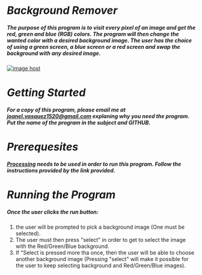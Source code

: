 # _Background Remover_
##### The purpose of this program is to visit every pixel of an image and get the red, green and blue (RGB) colors. The program will then change the wanted color with a desired background image. The user has the choice of using a green screen, a blue screen or a red screen and swap the background with any desired image.
<a href="http://imgbox.com/RgvVfHEM" target="_blank"><img src="https://3-t.imgbox.com/RgvVfHEM.jpg" alt="image host"/></a>
# _Getting Started_
##### For a copy of this program, please email me at joanel.vasquez1520@gmail.com explaning why you need the program. Put the name of the program in the subject and GITHUB. 
# _Prerequesites_
##### [Processing](https://processing.org/download/) needs to be used in order to run this program. Follow the instructions provided by the link provided. 
# _Running the Program_
##### Once the user clicks the run button: 
1. the user will be prompted to pick a background image (One must be selected). 
2. The user must then press "select" in order to get to select the image with the Red/Green/Blue background. 
3. If "Select is pressed more tha once, then the user will be able to choose another background image (Pressing "select" will make it possible for the user to keep selecting background and Red/Green/Blue images). 
